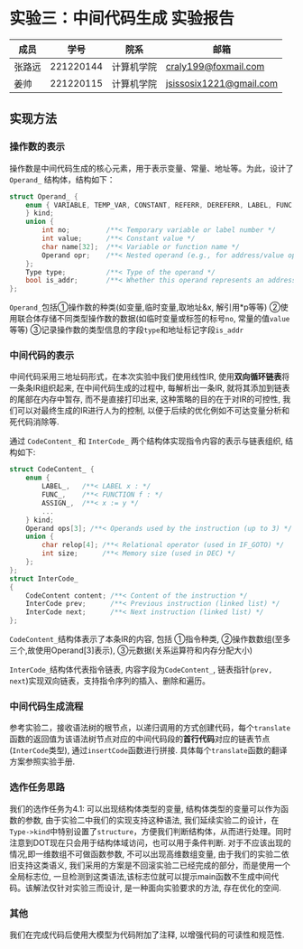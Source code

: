 # 实验三：中间代码生成 实验报告

| 成员   | 学号      | 院系       | 邮箱                    |
| ------ | --------- | ---------- | ----------------------- |
| 张路远 | 221220144 | 计算机学院 | craly199@foxmail.com    |
| 姜帅   | 221220115 | 计算机学院 | jsissosix1221@gmail.com |

## 实现方法

### 操作数的表示

操作数是中间代码生成的核心元素，用于表示变量、常量、地址等。为此，设计了 `Operand_` 结构体，结构如下：

```c
struct Operand_ {
    enum { VARIABLE, TEMP_VAR, CONSTANT, REFERR, DEREFERR, LABEL, FUNC      		
    } kind;
    union {
        int no;         /**< Temporary variable or label number */
        int value;      /**< Constant value */
        char name[32];  /**< Variable or function name */
        Operand opr;    /**< Nested operand (e.g., for address/value ops) */
    };
    Type type;    		/**< Type of the operand */
    bool is_addr; 		/**< Whether this operand represents an address */
};
```

`Operand_`包括①操作数的种类(如变量,临时变量,取地址&x, 解引用*p等等)  ②使用联合体存储不同类型操作数的数据(如临时变量或标签的标号`no`, 常量的值`value`等等)  ③记录操作数的类型信息的字段`type`和地址标记字段`is_addr`

### 中间代码的表示

中间代码采用三地址码形式，在本次实验中我们使用线性IR, 使用**双向循环链表**将一条条IR组织起来, 在中间代码生成的过程中, 每解析出一条IR, 就将其添加到链表的尾部在内存中暂存, 而不是直接打印出来, 这种策略的目的在于对IR的可控性, 我们可以对最终生成的IR进行人为的控制, 以便于后续的优化例如不可达变量分析和死代码消除等.   

通过 `CodeContent_` 和 `InterCode_` 两个结构体实现指令内容的表示与链表组织, 结构如下:

```c
struct CodeContent_ {
    enum {
        LABEL_,   /**< LABEL x : */
        FUNC_,    /**< FUNCTION f : */
        ASSIGN_,  /**< x := y */
        ...
    } kind;
    Operand ops[3]; /**< Operands used by the instruction (up to 3) */
    union {
        char relop[4]; /**< Relational operator (used in IF_GOTO) */
        int size;      /**< Memory size (used in DEC) */
    };
};
struct InterCode_
{
    CodeContent content; /**< Content of the instruction */
    InterCode prev;      /**< Previous instruction (linked list) */
    InterCode next;      /**< Next instruction (linked list) */
};
```

`CodeContent_`结构体表示了本条IR的内容, 包括  ①指令种类,   ②操作数数组(至多三个,故使用Operand[3]表示),   ③元数据(关系运算符和内存分配大小)

`InterCode_`结构体代表指令链表, 内容字段为`CodeContent_`, 链表指针(`prev, next`)实现双向链表，支持指令序列的插入、删除和遍历。

### 中间代码生成流程

参考实验二，接收语法树的根节点，以递归调用的方式创建代码，每个`translate`函数的返回值为该语法树节点对应的中间代码段的**首行代码**对应的链表节点(`InterCode`类型), 通过`insertCode`函数进行拼接. 具体每个`translate`函数的翻译方案参照实验手册.

### 选作任务思路

我们的选作任务为4.1: 可以出现结构体类型的变量, 结构体类型的变量可以作为函数的参数, 由于实验二中我们的实现支持这种语法, 我们延续实验二的设计，在`Type->kind`中特别设置了`structure`，方便我们判断结构体，从而进行处理。同时注意到DOT现在只会用于结构体域访问，也可以用于条件判断. 对于不应该出现的情况,即一维数组不可做函数参数, 不可以出现高维数组变量, 由于我们的实验二依旧支持这类语义, 我们采用的方案是不回滚实验二已经完成的部分，而是使用一个全局标志位, 一旦检测到这类语法,该标志位就可以提示main函数不生成中间代码。该解法仅针对实验三而设计, 是一种面向实验要求的方法, 存在优化的空间. 

### 其他

我们在完成代码后使用大模型为代码附加了注释, 以增强代码的可读性和规范性. 

